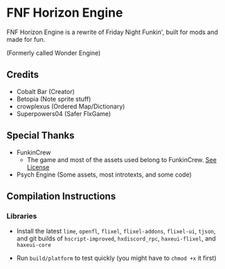 # FNF Horizon Engine

FNF Horizon Engine is a rewrite of Friday Night Funkin', built for mods and made for fun.

(Formerly called Wonder Engine)

## Credits

- Cobalt Bar (Creator)
- Betopia (Note sprite stuff)
- crowplexus (Ordered Map/Dictionary)
- Superpowers04 (Safer FlxGame)

## Special Thanks

- FunkinCrew
  - The game and most of the assets used belong to FunkinCrew. [See License](https://github.com/FunkinCrew/funkin.assets/blob/main/LICENSE.md)
- Psych Engine (Some assets, most introtexts, and some code)

## Compilation Instructions

### Libraries

- Install the latest `lime`, `openfl`, `flixel`, `flixel-addons`, `flixel-ui`, `tjson`, and git builds of `hscript-improved`, `hxdiscord_rpc`, `haxeui-flixel`,  and `haxeui-core`

- Run `build/platform` to test quickly (you might have to `chmod +x` it first)
